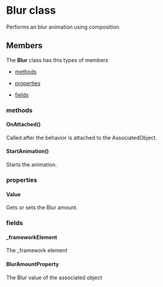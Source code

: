 
# Blur class

Performs an blur animation using composition.

## Members

The **Blur** class has this types of members

* [methods](#methods)

* [properties](#properties)

* [fields](#fields)

### methods

#### OnAttached()

Called after the behavior is attached to the AssociatedObject.

#### StartAnimation()

Starts the animation.

### properties

#### Value

Gets or sets the Blur amount.

### fields

#### _frameworkElement

The _framework element

#### BlurAmountProperty

The Blur value of the associated object
